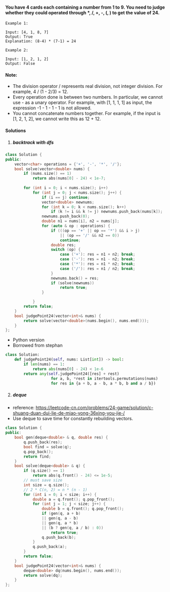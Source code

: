 #### You have 4 cards each containing a number from 1 to 9. You need to judge whether they could operated through *, /, +, -, (, ) to get the value of 24.

```
Example 1:

Input: [4, 1, 8, 7]
Output: True
Explanation: (8-4) * (7-1) = 24

Example 2:

Input: [1, 2, 1, 2]
Output: False
```

#### Note:

-    The division operator / represents real division, not integer division. For example, 4 / (1 - 2/3) = 12.
-    Every operation done is between two numbers. In particular, we cannot use - as a unary operator. For example, with [1, 1, 1, 1] as input, the expression -1 - 1 - 1 - 1 is not allowed.
-    You cannot concatenate numbers together. For example, if the input is [1, 2, 1, 2], we cannot write this as 12 + 12.

#### Solutions

1. ##### backtrack with dfs

```c++
class Solution {
public:
    vector<char> operations = {'+', '-', '*', '/'};
    bool solve(vector<double> nums) {
        if (nums.size() == 1)
            return abs(nums[0] - 24) < 1e-7;
    
        for (int i = 0; i < nums.size(); i++)
            for (int j = 0; j < nums.size(); j++) {
                if (i == j) continue;
                vector<double> newnums;
                for (int k = 0; k < nums.size(); k++)
                    if (k != i && k != j) newnums.push_back(nums[k]);
                newnums.push_back(0);
                double n1 = nums[i], n2 = nums[j];
                for (auto & op : operations) {
                    if (((op == '+' || op == '*') && i > j)
                        || (op == '/' && n2 == 0))
                        continue;
                    double res;
                    switch (op) {
                        case ('+'): res = n1 + n2; break;
                        case ('-'): res = n1 - n2; break;
                        case ('*'): res = n1 * n2; break;
                        case ('/'): res = n1 / n2; break;
                    }
                    newnums.back() = res;
                    if (solve(newnums))
                        return true;
                }

            }
        return false;
    }
    bool judgePoint24(vector<int>& nums) {
        return solve(vector<double>(nums.begin(), nums.end()));
    }
};
```

- Python version
- Borrowed from stephan

```python
class Solution:
    def judgePoint24(self, nums: List[int]) -> bool:
        if len(nums) == 1:
            return abs(nums[0] - 24) < 1e-6
        return any(self.judgePoint24([res] + rest)
                    for a, b, *rest in itertools.permutations(nums)
                    for res in {a + b, a - b, a * b, b and a / b})
```


2. ##### deque

- reference: https://leetcode-cn.com/problems/24-game/solution/c-shuang-duan-dui-lie-de-miao-yong-36xing-you-jie-/
- Use deque to save time for constantly rebuilding vectors.

```c++
class Solution {
public:
    bool gen(deque<double> & q, double res) {
        q.push_back(res);
        bool find = solve(q);
        q.pop_back();
        return find;
    }
    bool solve(deque<double> & q) {
        if (q.size() == 1)
            return abs(q.front() - 24) <= 1e-5;
        // must save size
        int size = q.size();
        // 2 * C(n, 2) = n * (n - 1)
        for (int i = 0; i < size; i++) {
            double a = q.front(); q.pop_front();
            for (int j = 1; j < size; j++) {
                double b = q.front(); q.pop_front();
                if (gen(q, a + b)
                || gen(q, a - b)
                || gen(q, a * b)
                || (b ? gen(q, a / b) : 0))
                    return true;
                q.push_back(b);
            }
            q.push_back(a);
        }
        return false;
    }
    bool judgePoint24(vector<int>& nums) {
        deque<double> dq(nums.begin(), nums.end());
        return solve(dq);
    }
};
```